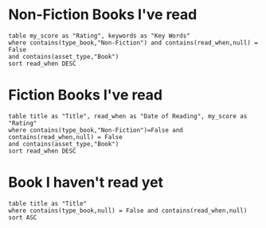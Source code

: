 # Non-Fiction Books I've read

```dataview
table my_score as "Rating", keywords as "Key Words"
where contains(type_book,"Non-Fiction") and contains(read_when,null) = False
and contains(asset_type,"Book")
sort read_when DESC
``` 


# Fiction Books I've read

```dataview
table title as "Title", read_when as "Date of Reading", my_score as "Rating"
where contains(type_book,"Non-Fiction")=False and contains(read_when,null) = False
and contains(asset_type,"Book")
sort read_when DESC
```


# Book I haven't read yet
```dataview
table title as "Title" 
where contains(type_book,null) = False and contains(read_when,null)
sort ASC
```


